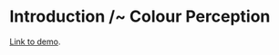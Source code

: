 # Introduction /~ Colour Perception

[Link to demo](https://larryzodiac.github.io/Creative-Coding/01_colour/01.0_introduction_colour_perception/).
